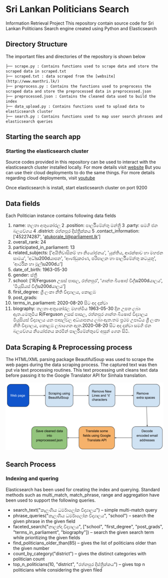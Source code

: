 # Sri Lankan Politicians Search
Information Retrieval Project
This repository contain source code for Sri Lankan Politicians Search engine created using Python and Elasticsearch

## Directory Structure

The important files and directories of the repository is shown below

    ├── scrape.py : Contains functions used to scrape data and store the scraped data in scraped.txt  
    ├── scraped.txt : data scraped from the [website](http://www.manthri.lk/)                      
    ├── preprocess.py : Contains the functions used to preprocess the scraped data and store the preprocessed data in preprocessed.json
    ├── preprocessed.json : Contains the cleaned data used to build the index
    ├── data_upload.py : Contains functions used to upload data to elasticsearch cluster
    ├── search.py : Contains functions used to map user search phrases and elasticsearch queries        


## Starting the search app

### Starting the elasticsearch cluster

Source codes provided in this repository can be used to interact with the elasticsearch cluster installed locally. 
For more details visit [website](https://www.elastic.co/guide/en/elasticsearch/reference/current/getting-started-install.html)
But you can use their cloud deployments to do the same things. For more details regarding cloud deployments, visit [youtube](https://www.youtube.com/watch?v=CCTgroOcyfM)

Once elasticsearch is install, start elasticsearch cluster on port 9200

## Data fields 

Each Politician instance contains following data fields

1. name: තලතා අතුකෝරල
2 .position: පාර්ලිමේන්තු මන්ත්‍රී
3 .party: සමගි ජන බලවේගය
4 .district: රත්නපුර දිස්ත්‍රික්කය
5 .contact_information: ['452274287', 'atukorale_t@parliament.lk']
6. overall_rank: 24
7. participated_in_parliament: 13
8. related_subjects: ['අයිතිවාසිකම් හා නියෝජනය', 'යුක්තිය, ආරක්ෂාව හා මහජන සාමය', 'අධ්\u200dයාපන', 'ආණ්ඩුකරණ, පරිපාලන හා පාර්ලිමේන්තු කටයුතු', 'ආර්ථික හා මුල්\u200dය']
9. date_of_birth: 1963-05-30
10. gender: ස්ත්‍රී
11. school: ['R/Ferguson උසස් පාසල, රත්නපුර', 'ශාන්ත බිෂොප් විද්\u200dයාලය', 'මියුසියස් විද්\u200dයාලය']
12. first_degree: ශ්‍රී ලංකා නීති විද්‍යාලය, කොළඹ
13. post_grads:
14. terms_in_parliament: 2020-08-20 සිට අද දක්වා
15. biography: තලතා අතුකෝරල මහත්මිය 1963-05-30 දින උපත ලබා ඇත.මෙතුමිය R/Ferguson උසස් පාසල, රත්නපුර ශාන්ත බිෂොප් විද්‍යාලය මියුසියස් විද්‍යාලය යන පාසල්වල අධ්යාපනය ලබා ඇත.තම ප්‍රථම උපාධිය ශ්‍රී ලංකා නීති විද්‍යාලය, කොළඹ ලබාගෙන ඇත.2020-08-20 සිට අද දක්වා සමගි ජන බලවේගය නියෝජනය කරමින් පාර්ලිමේන්තුවේ අසුන් ගෙන සිටී.

## Data Scraping & Preprocessing process

The HTML/XML parsing package BeautifulSoup was used to scrape the web pages during the data scraping process. The captured text was then put via text processing routines. This text processing unit cleans text data before passing it to the Google Translator API for Sinhala translation.

![Scraping process](preprocessing.png)

## Search Process

### Indexing and quering

Elasticsearch has been used for creating the index and querying. Standard methods such as multi_match, match_phrase, range and aggregation have been used to support the following queries.
* search_text("කැලණිය ධර්මාලෝක විද්‍යාලය") – simple multi-match query
* phrase_queries("කැලණිය ධර්මාලෝක විද්‍යාලය", "school") – search the given phrase in the given field
* faceted_search("නාලන්දා විද්‍යාලය", ["school", "first_degree", "post_grads", "terms_in_parliament", "biography"]) – search the given search term while prioritizing the given fields
* find_politicians_older_than(85) – gives the list of politicians older than the given number
* count_by_category("district") – gives the distinct categories with politician count
* top_n_politicians(10, "district", "රත්නපුර දිස්ත්‍රික්කය") – gives top n politicians while considering the given filed

